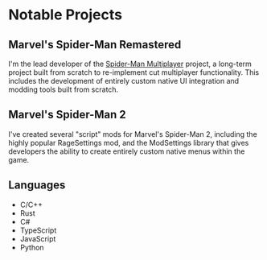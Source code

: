 # Notable Projects
## Marvel's Spider-Man Remastered
I'm the lead developer of the [Spider-Man Multiplayer](https://discord.gg/pGpTqCkQMC) project, a long-term project built from scratch to re-implement cut multiplayer functionality. This includes the development of entirely custom native UI integration and modding tools built from scratch.

## Marvel's Spider-Man 2
I've created several "script" mods for Marvel's Spider-Man 2, including the highly popular RageSettings mod, and the ModSettings library that gives developers the ability to create entirely custom native menus within the game.

## Languages
 - C/C++
 - Rust
 - C# 
 - TypeScript
 - JavaScript
 - Python
